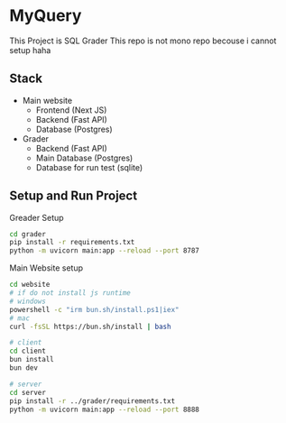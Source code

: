 # MyQuery
This Project is SQL Grader
This repo is not mono repo becouse i cannot setup haha

## Stack
- Main website
    - Frontend (Next JS)
    - Backend (Fast API)
    - Database (Postgres)
- Grader 
    - Backend (Fast API)
    - Main Database (Postgres)
    - Database for run test (sqlite)

## Setup and Run Project
Greader Setup
```bash
cd grader
pip install -r requirements.txt
python -m uvicorn main:app --reload --port 8787
```
Main Website setup
```bash
cd website
# if do not install js runtime
# windows
powershell -c "irm bun.sh/install.ps1|iex"
# mac
curl -fsSL https://bun.sh/install | bash
```
```bash
# client
cd client
bun install
bun dev
```
```bash
# server
cd server
pip install -r ../grader/requirements.txt
python -m uvicorn main:app --reload --port 8888
```
